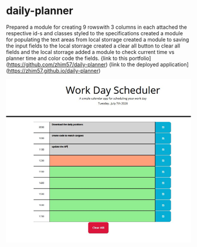 # daily-planner
Prepared a module for creating 9 rowswith 3 columns in each
attached the respective id-s and classes
styled to the specifications
created a module for populating the text areas from local storrage
created a module to saving the input fields to the local storrage
created a clear all button to clear all fields and the local storrage
added a module to check current time vs planner time and color code the fields.
{link to this portfolio](https://github.com/zhim57/daily-planner)
{link to the deployed application](https://zhim57.github.io/daily-planner)

![screenshot working application](planner1.JPG)


